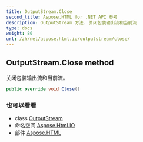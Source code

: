 ```yaml
---
title: OutputStream.Close
second_title: Aspose.HTML for .NET API 参考
description: OutputStream 方法. 关闭包装输出流和当前流
type: docs
weight: 80
url: /zh/net/aspose.html.io/outputstream/close/
---
```

## OutputStream.Close method

关闭包装输出流和当前流。

```csharp
public override void Close()
```

### 也可以看看

* class [OutputStream](../)
* 命名空间 [Aspose.Html.IO](../../outputstream/)
* 部件 [Aspose.HTML](../../../)


